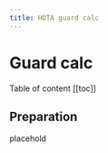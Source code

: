 ```yaml
---
title: HOTA guard calc
---
```


# Guard calc

Table of content
[[toc]]

## Preparation

placehold
